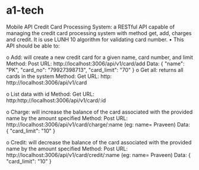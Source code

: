 # a1-tech
Mobile API
Credit Card Processing System: a RESTful API capable of managing the credit card processing system with method get, add, charges and credit.
It is use LUNH 10 algorithm for validating card number. 
• This API should be able to: 

o Add: will create a new credit card for a given name, card number, and limit
	Method: Post 
	URL: http://localhost:3006/api/v1/card/add
	Data: 
	{
    		"name": "PK",
    		"card_no": "79927398713",
    		"card_limit": "70"
	}
o Get all: returns all cards in the system
	Method: Get 
	URL: http: http://localhost:3006/api/v1/card

o List data with id
	Method: Get 
	URL: http:http://localhost:3006/api/v1/card/:id 

o Charge: will increase the balance of the card associated with the provided name by the amount specified
	Method: Post 
	URL: http://localhost:3006/api/v1/card/charge/:name (eg: name= Praveen) 
	Data: {  "card_limit": "10" }

o Credit: will decrease the balance of the card associated with the provided name by the amount specified
	Method: Post 
	URL: http://localhost:3006/api/v1/card/credit/:name (eg: name= Praveen) 
	Data: {  "card_limit": "10" }

